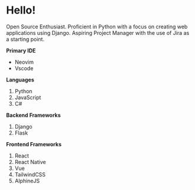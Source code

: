 # Hello!
Open Source Enthusiast. Proficient in Python with a focus on creating web applications using Django. Aspiring Project Manager with the use of Jira as a starting point.

**Primary IDE**
- Neovim
- Vscode


**Languages**
1. Python
2. JavaScript
3. C#

**Backend Frameworks**
1. Django
2. Flask

**Frontend Frameworks**
1. React
2. React Native
3. Vue
4. TailwindCSS
5. AlphineJS
